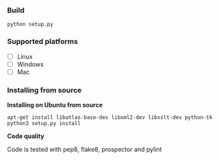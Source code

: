### Build

```
python setup.py
```

### Supported platforms 
- [ ] Linux
- [ ] Windows
- [ ] Mac

### Installing from source

**Installing on Ubuntu from source**
```
apt-get install libatlas-base-dev libxml2-dev libxslt-dev python-tk
python3 setup.py install
```

**Code quality**

Code is tested with pep8, flake8, prospector and pylint
